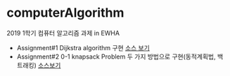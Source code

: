 # computerAlgorithm
2019 1학기 컴퓨터 알고리즘 과제 in EWHA

- Assignment#1 Dijkstra algorithm 구현
[소스 보기](https://github.com/myeongmy/computerAlgorithm/blob/master/ProgrammingAssignment%231/ShortestPath.java)
- Assignment#2 0-1 knapsack Problem 두 가지 방법으로 구현(동적계획법, 백트래킹) [소스보기](https://github.com/myeongmy/computerAlgorithm/blob/master/ProgrammingAssignment%232/KnapsackProblem.java)

